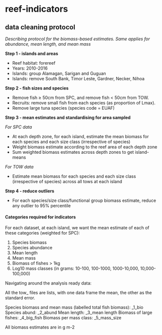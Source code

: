 # reef-indicators
## data cleaning protocol

*Describing protocol for the biomass-based estimates. Same applies for abundance, mean length, and mean mass*

**Step 1 - islands and areas**

- Reef habitat: forereef
- Years: 2010-2016
- Islands: group Alamagan, Sarigan and Guguan
- Islands: remove South Bank, Timor Leste, Gardner, Necker, Nihoa


**Step 2 - fish sizes and species**

- Remove fish ≥ 50cm from SPC, and remove fish < 50cm from TOW.
- Recruits: remove small fish from each species (as proportion of Lmax).
- Remove large tuna species (species code = EUAF)


**Step 3 - mean estimates and standardising for area sampled**

*For SPC data*

- At each depth zone, for each island, estimate the mean biomass for each species and each size class (irrespective of species)
- Weight biomass estimate according to the reef area of each depth zone
- Sum weighted biomass estimates across depth zones to get island-means

*For TOW data*

- Estimate mean biomass for each species and each size class (irrespective of species) across all tows at each island

**Step 4 - reduce outliers**

- For each species/size class/functional group biomass estimate, reduce any outlier to 95% percentile 

#### Categories required for indicators

For each dataset, at each island, we want the mean estimate of each of these categories (weighted for SPC):

1. Species biomass
2. Species abundance
3. Mean length
4. Mean mass
5. Biomass of fishes > 1kg
6. Log10 mass classes (in grams: 10-100, 100-1000, 1000-10,000, 10,000-100,000)

Navigating around the analysis ready data:

All the tow_ files are lists, with one data frame the mean, the other as the standard error. 

Species biomass and mean mass (labelled total fish biomass): _1_bio
Species abund: _2_abund
Mean length: _3_mean length
Biomass of large fishes: _4_big_fish
Biomass per mass class: _5_mass_size

All biomass estimates are in g m-2




